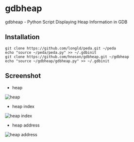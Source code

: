 # gdbheap

gdbheap - Python Script Displaying Heap Information in GDB

## Installation

    git clone https://github.com/longld/peda.git ~/peda
    echo "source ~/peda/peda.py" >> ~/.gdbinit
    git clone https://github.com/hnoson/gdbheap.git ~/gdbheap
    echo "source ~/gdbheap/gdbheap.py" >> ~/.gdbinit

## Screenshot

* heap

![heap](https://i.imgur.com/GKaVHdn.png)
* heap index

![heap index](https://i.imgur.com/3C9xvH2.png)
* heap address

![heap address](https://i.imgur.com/0Cp8H1k.png)
